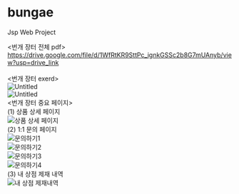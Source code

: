 # bungae
Jsp Web Project

<번개 장터 전체 pdf><br>
https://drive.google.com/file/d/1WfRtKR9SttPc_ignkGSSc2b8G7mUAnyb/view?usp=drive_link<br>
<br>
<번개 장터 exerd><br>
![Untitled](https://s3-us-west-2.amazonaws.com/secure.notion-static.com/29242f2d-8cc5-4fa2-b092-5c60251253a5/Untitled.png)<br>
![Untitled](https://s3-us-west-2.amazonaws.com/secure.notion-static.com/52748faf-a75e-4312-967e-f1f0503dd03d/Untitled.png)<br>
<번개 장터 중요 페이지><br>
(1) 상품 상세 페이지<br>
![상품 상세 페이지](https://github.com/hjin111/bungae/assets/127267658/6926f641-ca20-4588-8165-3d68d33787f9)<br>
(2) 1:1 문의 페이지<br>
![문의하기1](https://github.com/hjin111/bungae/assets/127267658/41cbf8d0-5290-4a50-bcdf-fba3bc2c0bcf)<br>
![문의하기2](https://github.com/hjin111/bungae/assets/127267658/fc66d43b-e5e0-463c-9777-552b4bbdfac8)<br>
![문의하기3](https://github.com/hjin111/bungae/assets/127267658/52bf0198-4df0-4a40-a00d-79a451736856)<br>
![문의하기4](https://github.com/hjin111/bungae/assets/127267658/7e2138db-1a5c-4bda-b92a-9461b393bba4)<br>
(3) 내 상점 제재 내역<br>
![내 상점 제재내역](https://github.com/hjin111/bungae/assets/127267658/3c9cd468-44cb-4c42-87eb-0598c74da2e2)

